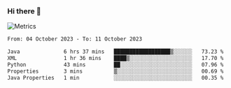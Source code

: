 ### Hi there 👋

![Metrics](https://github.com/radoapx/radoapx/blob/main/github-metrics.svg)

<!--START_SECTION:waka-->

```txt
From: 04 October 2023 - To: 11 October 2023

Java              6 hrs 37 mins   ██████████████████▒░░░░░░   73.23 %
XML               1 hr 36 mins    ████▒░░░░░░░░░░░░░░░░░░░░   17.70 %
Python            43 mins         ██░░░░░░░░░░░░░░░░░░░░░░░   07.96 %
Properties        3 mins          ▒░░░░░░░░░░░░░░░░░░░░░░░░   00.69 %
Java Properties   1 min           ░░░░░░░░░░░░░░░░░░░░░░░░░   00.35 %
```

<!--END_SECTION:waka-->

<!--
**radoapx/radoapx** is a ✨ _special_ ✨ repository because its `README.md` (this file) appears on your GitHub profile.

Here are some ideas to get you started:

- 🔭 I’m currently working on ...
- 🌱 I’m currently learning ...
- 👯 I’m looking to collaborate on ...
- 🤔 I’m looking for help with ...
- 💬 Ask me about ...
- 📫 How to reach me: ...
- 😄 Pronouns: ...
- ⚡ Fun fact: ...
-->
